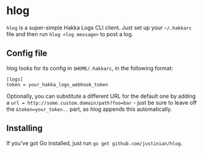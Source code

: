 # hlog

`hlog` is a super-simple Hakka Logs CLI client. Just set up your `~/.hakkarc`
file and then run `hlog <log message>` to post a log.

## Config file

hlog looks for its config in `$HOME/.hakkarc`, in the following format:

```
[logs]
token = your_hakka_logs_webhook_token
```

Optionally, you can substitute a different URL for the default one by adding a
`url = http://some.custom.domain/path?foo=bar` - just be sure to leave off the
`&token=your_token..` part, as hlog appends this automatically.

## Installing

If you've got Go installed, just run `go get github.com/justinian/hlog`.
